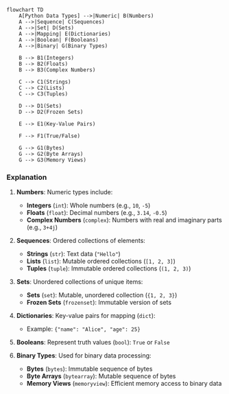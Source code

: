 ```mermaid
flowchart TD
    A[Python Data Types] -->|Numeric| B(Numbers)
    A -->|Sequence| C(Sequences)
    A -->|Set| D(Sets)
    A -->|Mapping| E(Dictionaries)
    A -->|Boolean| F(Booleans)
    A -->|Binary| G(Binary Types)
    
    B --> B1(Integers)
    B --> B2(Floats)
    B --> B3(Complex Numbers)
    
    C --> C1(Strings)
    C --> C2(Lists)
    C --> C3(Tuples)
    
    D --> D1(Sets)
    D --> D2(Frozen Sets)
    
    E --> E1(Key-Value Pairs)
    
    F --> F1(True/False)
    
    G --> G1(Bytes)
    G --> G2(Byte Arrays)
    G --> G3(Memory Views)
```

### Explanation
1. **Numbers**: Numeric types include:
   - **Integers** (`int`): Whole numbers (e.g., `10`, `-5`)
   - **Floats** (`float`): Decimal numbers (e.g., `3.14`, `-0.5`)
   - **Complex Numbers** (`complex`): Numbers with real and imaginary parts (e.g., `3+4j`)

2. **Sequences**: Ordered collections of elements:
   - **Strings** (`str`): Text data (`"Hello"`)
   - **Lists** (`list`): Mutable ordered collections (`[1, 2, 3]`)
   - **Tuples** (`tuple`): Immutable ordered collections (`(1, 2, 3)`) 

3. **Sets**: Unordered collections of unique items:
   - **Sets** (`set`): Mutable, unordered collection (`{1, 2, 3}`)
   - **Frozen Sets** (`frozenset`): Immutable version of sets

4. **Dictionaries**: Key-value pairs for mapping (`dict`): 
   - Example: `{"name": "Alice", "age": 25}`

5. **Booleans**: Represent truth values (`bool`): `True` or `False`

6. **Binary Types**: Used for binary data processing:
   - **Bytes** (`bytes`): Immutable sequence of bytes
   - **Byte Arrays** (`bytearray`): Mutable sequence of bytes
   - **Memory Views** (`memoryview`): Efficient memory access to binary data
